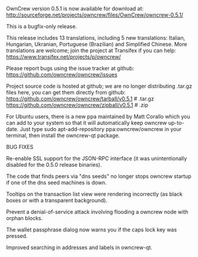 OwnCrew version 0.5.1 is now available for download at:
http://sourceforge.net/projects/owncrew/files/OwnCrew/owncrew-0.5.1/

This is a bugfix-only release.

This release includes 13 translations, including 5 new translations:
Italian, Hungarian, Ukranian, Portuguese (Brazilian) and Simplified Chinese.
More translations are welcome; join the project at Transifex if you can help:
https://www.transifex.net/projects/p/owncrew/

Please report bugs using the issue tracker at github:
https://github.com/owncrew/owncrew/issues

Project source code is hosted at github; we are no longer
distributing .tar.gz files here, you can get them
directly from github:
https://github.com/owncrew/owncrew/tarball/v0.5.1  # .tar.gz
https://github.com/owncrew/owncrew/zipball/v0.5.1  # .zip

For Ubuntu users, there is a new ppa maintained by Matt Corallo which
you can add to your system so that it will automatically keep
owncrew up-to-date.  Just type
sudo apt-add-repository ppa:owncrew/owncrew
in your terminal, then install the owncrew-qt package.


BUG FIXES

Re-enable SSL support for the JSON-RPC interface (it was unintentionally
disabled for the 0.5.0 release binaries).

The code that finds peers via "dns seeds" no longer stops owncrew startup
if one of the dns seed machines is down.

Tooltips on the transaction list view were rendering incorrectly (as black boxes
or with a transparent background).

Prevent a denial-of-service attack involving flooding a owncrew node with
orphan blocks.

The wallet passphrase dialog now warns you if the caps lock key was pressed.

Improved searching in addresses and labels in owncrew-qt.
